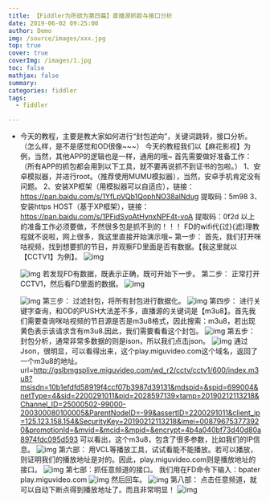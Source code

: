 ```yaml
---
title: 【Fiddler为所欲为第四篇】直播源抓取与接口分析
date: 2019-06-02 09:25:00
author: Demo
img: /source/images/xxx.jpg
top: true
cover: true
coverImg: /images/1.jpg
toc: false
mathjax: false
summary: 
categories: fiddler
tags:
  - fiddler

---
```


- 今天的教程，主要是教大家如何进行“封包逆向”，关键词跳转，接口分析。（怎么样，是不是感觉和OD很像~~~）
今天的教程我们以【麻花影视】为例，当然，其他APP的逻辑也是一样，通用的哦~
  首先需要做好准备工作：（所有APP的抓包都会用到以下工具，就不要再说抓不到证书的包啦。）
1、安卓模拟器，并进行root。（推荐使用MUMU模拟器），当然，安卓手机肯定没有问题。
  2、安装XP框架（用模拟器可以自适应），链接：<https://pan.baidu.com/s/1YfLpVQb1QophNO38alNdug> 提取码：5m98 
3、安装https HOST（基于XP框架），链接：<https://pan.baidu.com/s/1PFidSyoAtHynxNPF4t-voA> 提取码：0f2d 
  以上的准备工作必须要做，不然很多包是抓不到的！！！
FD的wifi代{过}{滤}理教程就不说啦，网上很多，我这里直接开始演示哦~
  第一步：
首先，我们打开咪咕视频，找到想要抓的节目，并观察FD里面是否有数据。【我这里就以【CCTV1】为例】。
  ![img](https://attach.52pojie.cn/forum/201902/12/111630rlmlqowxl2luxzqw.png)

  ![img](https://attach.52pojie.cn/forum/201902/12/111710y5nasnq48y8xkwwq.png)
若发现FD有数据，既表示正确，既可开始下一步。
  第二步：
正常打开CCTV1，然后看FD里面的数据。
  ![img](https://attach.52pojie.cn/forum/201902/12/111905raeqtq7e6f4co4qe.png)
     
  ![img](https://attach.52pojie.cn/forum/201902/12/111906lvckovfec0e2dl2f.png)
第三步：
  过滤封包，将所有封包进行数据化。
![img](https://attach.52pojie.cn/forum/201902/12/112204dpmrlssbhpbhqq4x.png)
  第四步：
进行关键字查询，和OD的PUSH大法差不多，直播源的关键词是【m3u8】。首先我们需要查询咪咕视频的节目源是否是m3u8格式，因此搜索：m3u8，若出现黄色表示该请求含有m3u8.因此，我们需要看看这个封包。
  ![img](https://attach.52pojie.cn/forum/201902/12/112524yiqqjcjt0qjqggmp.png)
第五步：
  封包分析，通常非常多数据的则是ison，所以我们点击json。
![img](https://attach.52pojie.cn/forum/201902/12/112937n16cetee36ewngwg.png)
  通过Json，很明显，可以看得出来，这个play.miguvideo.com这个域名，返回了一个m3u8的地址。
url=http://gslbmgsplive.miguvideo.com/wd_r2/cctv/cctv1/600/index.m3u8?msisdn=10b1efdfd58919f4ccf07b3987d39131&mdspid=&spid=699004&netType=4&sid=2200291011&pid=2028597139×tamp=20190212113218&Channel_ID=25000502-99000-200300080100005&ParentNodeID=-99&assertID=2200291011&client_ip=125.123.158.154&SecurityKey=20190212113218&imei=008796753773920&promotionId=&mvid=&mcid=&mpid=&encrypt=4b4a040bf73d40d80a8974fdc095d593
  可以看出，这个m3u8，包含了很多参数，比如我们的IP信息。
  ![img](https://attach.52pojie.cn/forum/201902/12/113051dogmflkvvqqbxafv.png)
  第六部：
  用VCL等播放工具，试试看能不能播放。若可以播放，则证明我们的播放地址是对的。因此，play.miguvideo.com则是播放地址的接口。
  ![img](https://attach.52pojie.cn/forum/201902/12/113430z21rrhr7x4418r4h.png)
  第七部：抓任意频道的接口。
  我们用在FD命令下输入：bpater play.miguvideo.com
  ![img](https://attach.52pojie.cn/forum/201902/12/114232x1vvgb1adll92znl.png)
  然后回车。
  ![img](https://attach.52pojie.cn/forum/201902/12/114232su6uooiiz2o5mjo6.png)
  第八部：
  点击任意频道，就可以自动下断点得到播放地址了。而且非常明显！
  ![img](https://attach.52pojie.cn/forum/201902/12/114406wag1ewrxgxrzmq9g.png)

   